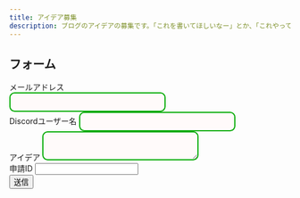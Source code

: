 ```yaml
---
title: アイデア募集
description: ブログのアイデアの募集です。「これを書いてほしいなー」とか、「これやってみて」とかそういうのを書いてください。
---
```

<style>
    .textlines {
    border: 2px solid #0a0;  /* 枠線 */
    border-radius: 0.67em;   /* 角丸 */
    padding: 0.5em;          /* 内側の余白量 */
    background-color: snow;  /* 背景色 */
    width: 20em;             /* 横幅 */
    font-size: 1em;          /* 文字サイズ */
    line-height: 1.2;        /* 行の高さ */
    size: 80%;
    }
    .submitbutton {
        padding: 0.5em 1em;
        text-decoration: none;
        background: #668ad8;
        color: #FFF
        border-bottom: solid 4px #627295
        border-radius: 3px;
    }
    .submitbutton:active {
        -webkit-transform: translateY(4px;)
        transform: translateY(4px;)
        box-shadow: 0 0 1px rgba(0, 0, 0, 0.2);
        border-bottom: none;
    }
</style>
<h2>フォーム</h2>
<form
  action="https://formspree.io/f/mqkwoagl"
  method="POST"
>
  <label>
    メールアドレス<br>
    <input type="email" name="_replyto" class="textlines">
  </label><br>
  <label>
    Discordユーザー名
    <input type="text" name="discordusername" class="textlines">
  <label><br>
    アイデア
    <textarea name="idea" class="textlines"></textarea>
  </label>
  <label><br>
    申請ID
    <input type="number" id="iid" name="iid" readonly></input>
    <script>
      var iid = Math.floor( Math.random() * (9999999 + 1 - 1000000) ) + 1000000 ;
      document.getElementById("iid").setAttribute('value', iid)
    </script>
  </label><br>
  <!-- your other form fields go here -->
  <button type="submit">送信</button>
</form>